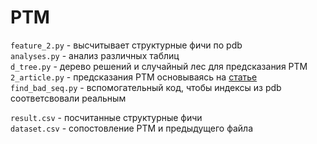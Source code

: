 # PTM
`feature_2.py` - высчитывает структурные фичи по pdb  
`analyses.py` - анализ различных таблиц  
`d_tree.py` - дерево решений и случайный лес для предсказания PTM  
`2_article.py` - предсказания PTM основываясь на [статье](https://www.tandfonline.com/doi/full/10.1080/19420862.2018.1478646)  
`find_bad_seq.py` - вспомогательный код, чтобы индексы из pdb соответсвовали реальным  

`result.csv` - посчитанные структурные фичи  
`dataset.csv` - сопостовление PTM и предыдущего файла  
